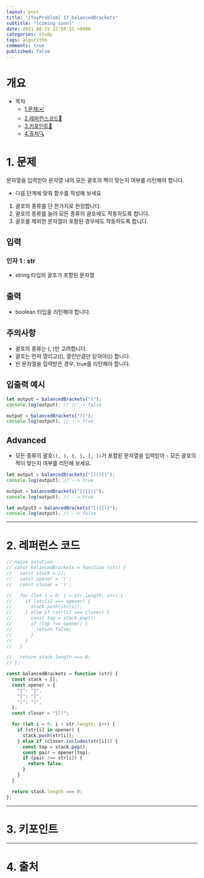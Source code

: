```yaml
---
layout: post
title: "[ToyProblem] 17_balancedBrackets"
subtitle: "(coming soon)"
date: 2021-08-15 22:58:51 +0900
categories: study
tags: algorithm
comments: true
published: false
---
```


# 개요

- 목차
  - [1.문제✉️](#1.문제)
  - [2.레퍼런스코드🔖](#2.레퍼런스코드)
  - [3.키포인트🔐](#3.키포인트🔑)
  - [4.출처🔍](#4.출처🔍)

# 1. 문제

문자열을 입력받아 문자열 내의 모든 괄호의 짝이 맞는지 여부를 리턴해야 합니다.

- 다음 단계에 맞춰 함수를 작성해 보세요

1. 괄호의 종류를 단 한가지로 한정합니다.
2. 괄호의 종류를 늘려 모든 종류의 괄호에도 작동하도록 합니다.
3. 괄호를 제외한 문자열이 포함된 경우에도 작동하도록 합니다.

## 입력

### 인자 1 : str

- string 타입의 괄호가 포함된 문자열

## 출력

- boolean 타입을 리턴해야 합니다.

## 주의사항

- 괄호의 종류는 (, )만 고려합니다.
- 괄호는 먼저 열리고((), 열린만큼만 닫혀야()) 합니다.
- 빈 문자열을 입력받은 경우, true를 리턴해야 합니다.

## 입출력 예시

```javascript
let output = balancedBrackets("(");
console.log(output); // // -> false

output = balancedBrackets("()");
console.log(output); // --> true
```

## Advanced

- 모든 종류의 괄호`((, ), {, }, [, ])`가 포함된 문자열을 입력빋아 - 모든 괄호의 짝이 맞는지 여부를 리턴해 보세요.

```javascript
let output = balancedBrackets("[](){}");
console.log(output); // --> true

output = balancedBrackets("[({})]");
console.log(output); // --> true

let output3 = balancedBrackets("[(]{)}");
console.log(output); // --> false
```

---

# 2. 레퍼런스 코드

```javascript
// naive solution
// const balancedBrackets = function (str) {
//   const stack = [];
//   const opener = '(';
//   const closer = ')';

//   for (let i = 0; i < str.length; i++) {
//     if (str[i] === opener) {
//       stack.push(str[i]);
//     } else if (str[i] === closer) {
//       const top = stack.pop();
//       if (top !== opener) {
//         return false;
//       }
//     }
//   }

//   return stack.length === 0;
// };

const balancedBrackets = function (str) {
  const stack = [];
  const opener = {
    "{": "}",
    "[": "]",
    "(": ")",
  };
  const closer = "}])";

  for (let i = 0; i < str.length; i++) {
    if (str[i] in opener) {
      stack.push(str[i]);
    } else if (closer.includes(str[i])) {
      const top = stack.pop();
      const pair = opener[top];
      if (pair !== str[i]) {
        return false;
      }
    }
  }

  return stack.length === 0;
};
```

---

# 3. 키포인트

---

# 4. 출처
